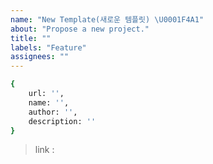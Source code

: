 ```yaml
---
name: "New Template(새로운 템플릿) \U0001F4A1"
about: "Propose a new project."
title: ""
labels: "Feature"
assignees: ""
---
```


<!-- Example
{
    url: '<repo_url>',
    name: '<repo_name>',
    author: '<your_name>',
    description: '<repo_desc>'
}

link : '<repo_link>'

-->

```sh
{
    url: '',
    name: '',
    author: '',
    description: ''
}
```

> link : []()
